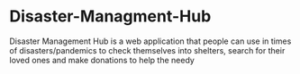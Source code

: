 # Disaster-Managment-Hub
Disaster Management Hub is a web application that people can use in times of disasters/pandemics to check themselves into shelters, search for their loved ones and make donations to help the needy

